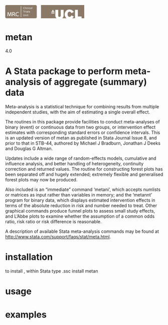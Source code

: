 <a href ="https://www.ctu.mrc.ac.uk/"><img src="MRCCTU_at_UCL_Logo.png" width="50%" /></a>

# metan
 4.0

# A Stata package to perform meta-analysis of aggregate (summary) data

Meta-analysis is a statistical technique for combining results from multiple independent studies, with the aim of estimating a single overall effect. 

The routines in this package provide facilities to conduct meta-analyses of binary (event) or continuous data from two groups, or intervention effect estimates with corresponding standard errors or confidence intervals.  This is an updated version of metan as published in Stata Journal Issue 8, and prior to that in STB-44, authored by Michael J Bradburn, Jonathan J Deeks and Douglas G Altman. 

Updates include a wide range of random-effects models, cumulative and influence analysis, and better handling of heterogeneity, continuity correction and returned values. The routine for constructing forest plots has been separated off and hugely extended; extremely flexible and generalised forest plots may now be produced. 

Also included is an “immediate” command ‘metani’, which accepts numlists or matrices as input rather than variables in memory; and the ‘metannt’ program for binary data, which displays estimated intervention effects in terms of the absolute reduction in risk and number needed to treat.  Other graphical commands produce funnel plots to assess small study effects, and L’Abbe plots to examine whether the assumption of a common odds ratio, risk ratio or risk difference is reasonable.

A description of available Stata meta-analysis commands may be found at  http://www.stata.com/support/faqs/stat/meta.html.

# installation

to install , within Stata type .ssc install metan

# usage

# examples
